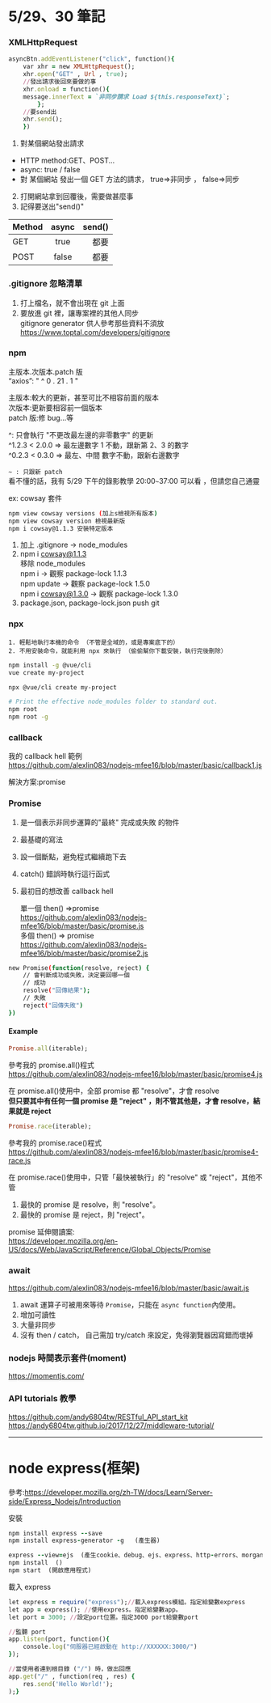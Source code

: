 # 5/29、30 筆記

### XMLHttpRequest

```ruby
asyncBtn.addEventListener("click", function(){
    var xhr = new XMLHttpRequest();
    xhr.open("GET" , Url , true);
    //發出請求後回來要做的事
    xhr.onload = function(){
    message.innerText = `非同步請求 Load ${this.responseText}`;
        };
    //要send出
    xhr.send();
    })
```

1. 對某個網站發出請求

- HTTP method:GET、POST...
- async: true / false
- 對 某個網站 發出一個 GET 方法的請求， true=>非同步 ， false=>同步

2. 打開網站拿到回覆後，需要做甚麼事
3. 記得要送出"send()"

| Method | async | send() |
| :----- | :---: | -----: |
| GET    | true  |   都要 |
| POST   | false |   都要 |

### .gitignore 忽略清單

1. 打上檔名，就不會出現在 git 上面<br>
2. 要放進 git 裡，讓專案裡的其他人同步<br>
   gitignore generator 供人參考那些資料不須放<br>
   <https://www.toptal.com/developers/gitignore>

### npm

主版本.次版本.patch 版<br>
“axios”: " ^ 0 . 21 . 1 "

主版本:較大的更新，甚至可比不相容前面的版本<br>
次版本:更新要相容前一個版本<br>
patch 版:修 bug...等

^: 只會執行 "不更改最左邊的非零數字" 的更新<br>
^1.2.3 < 2.0.0 => 最左邊數字 1 不動，跟新第 2、3 的數字<br>
^0.2.3 < 0.3.0 => 最左、中間 數字不動，跟新右邊數字

`~ : 只跟新 patch`<br>
看不懂的話，我有 5/29 下午的錄影教學 20:00`~`37:00 可以看 ，但請您自己通靈

ex: cowsay 套件

```bash
npm view cowsay versions (加上s檢視所有版本)
npm view cowsay version 檢視最新版
npm i cowsay@1.1.3 安裝特定版本
```

1. 加上 .gitignore -> node_modules
2. npm i cowsay@1.1.3<br>
   移除 node_modules<br>
   npm i -> 觀察 package-lock 1.1.3<br>
   npm update -> 觀察 package-lock 1.5.0<br>
   npm i cowsay@1.3.0 -> 觀察 package-lock 1.3.0<br>
3. package.json, package-lock.json push git

### npx

    1. 輕鬆地執行本機的命令 （不管是全域的，或是專案底下的）
    2. 不用安裝命令，就能利用 npx 來執行 （偷偷幫你下載安裝，執行完後刪除）

```bash
npm install -g @vue/cli
vue create my-project
```

```bash
npx @vue/cli create my-project
```

```bash
# Print the effective node_modules folder to standard out.
npm root
npm root -g
```

### callback

我的 callback hell 範例<br>
https://github.com/alexlin083/nodejs-mfee16/blob/master/basic/callback1.js

解決方案:promise

### Promise

1.  是一個表示非同步運算的"最終" 完成或失敗 的物件
2.  最基礎的寫法
3.  設一個斷點，避免程式繼續跑下去
4.  catch() 錯誤時執行這行函式
5.  最初目的想改善 callback hell

    單一個 then() =>promise<br>
    https://github.com/alexlin083/nodejs-mfee16/blob/master/basic/promise.js<br>
    多個 then() => promise<br>
    https://github.com/alexlin083/nodejs-mfee16/blob/master/basic/promise2.js

```bash
new Promise(function(resolve, reject) {
    // 會判斷成功或失敗，決定要回哪一個
    // 成功
    resolve("回傳結果");
    // 失敗
    reject("回傳失敗")
})
```

#### Example

```ruby
Promise.all(iterable);
```

參考我的 promise.all()程式 <br>
https://github.com/alexlin083/nodejs-mfee16/blob/master/basic/promise4.js

在 promise.all()使用中，全部 promise 都 "resolve"，才會 resolve<br>
**但只要其中有任何一個 promise 是 "reject" ，則不管其他是，才會 resolve，結果就是 reject**

```ruby
Promise.race(iterable);
```

參考我的 promise.race()程式 <br>
https://github.com/alexlin083/nodejs-mfee16/blob/master/basic/promise4-race.js

在 promise.race()使用中，只管「最快被執行」的 "resolve" 或 "reject"，其他不管<br>

1. 最快的 promise 是 resolve，則 "resolve"。
2. 最快的 promise 是 reject，則 "reject"。

promise 延伸閱讀案:<br>
https://developer.mozilla.org/en-US/docs/Web/JavaScript/Reference/Global_Objects/Promise

### await

https://github.com/alexlin083/nodejs-mfee16/blob/master/basic/await.js

1. await 運算子可被用來等待 `Promise`，只能在 `async function`內使用。
2. 增加可讀性
3. 大量非同步
4. 沒有 then / catch， 自己需加 try/catch 來設定，免得瀏覽器因寫錯而壞掉

### nodejs 時間表示套件(moment)

https://momentjs.com/

### API tutorials 教學

https://github.com/andy6804tw/RESTful_API_start_kit <br>
https://andy6804tw.github.io/2017/12/27/middleware-tutorial/

---

# node express(框架)

參考:https://developer.mozilla.org/zh-TW/docs/Learn/Server-side/Express_Nodejs/Introduction

安裝

```ruby
npm install express --save
npm install express-generator -g   (產生器)

express --view=ejs  (產生cookie、debug、ejs、express、http-errors、morgan這6個套件)
npm install  ()
npm start  (開啟應用程式)
```

載入 express

```ruby
let express = require("express");//載入express模組。指定給變數express
let app = express(); //使用express。指定給變數app。
let port = 3000; //設定port位置。指定3000 port給變數port

//監聽 port
app.listen(port, function(){
    console.log("伺服器已經啟動在 http://XXXXXX:3000/")
});

//當使用者連到根目錄 ("/") 時，做出回應
app.get("/" , function(req , res) {
    res.send('Hello World!');
);}
```
